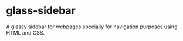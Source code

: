 # glass-sidebar
A glassy sidebar for webpages specially for navigation purposes using HTML and CSS.
